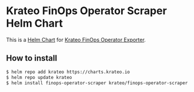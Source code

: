 # Krateo FinOps Operator Scraper Helm Chart

This is a [Helm Chart](https://helm.sh/docs/topics/charts/) for [Krateo FinOps Operator Exporter](https://github.com/krateoplatformops/finops-operator-scraper).

## How to install

```sh
$ helm repo add krateo https://charts.krateo.io
$ helm repo update krateo
$ helm install finops-operator-scraper krateo/finops-operator-scraper
```
